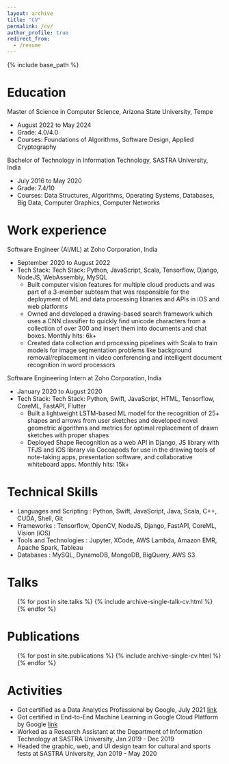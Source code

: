 ```yaml
---
layout: archive
title: "CV"
permalink: /cv/
author_profile: true
redirect_from:
  - /resume
---
```


{% include base_path %}

Education
======
Master of Science in Computer Science, Arizona State University, Tempe
* August 2022 to May 2024
* Grade: 4.0/4.0
* Courses: Foundations of Algorithms, Software Design, Applied Cryptography

Bachelor of Technology in Information Technology, SASTRA University, India
* July 2016 to May 2020 
* Grade: 7.4/10
* Courses: Data Structures, Algorithms, Operating Systems, Databases, Big Data, Computer Graphics, Computer Networks

Work experience
======
Software Engineer (AI/ML) at Zoho Corporation, India
* September 2020 to August 2022
* Tech Stack: Tech Stack: Python, JavaScript, Scala, Tensorflow, Django, NodeJS, WebAssembly, MySQL
  * Built computer vision features for multiple cloud products and was part of a 3-member subteam that was responsible for the deployment of ML and data processing libraries and APIs in iOS and web platforms 
  * Owned and developed a drawing-based search framework which uses a CNN classifier to quickly find unicode characters from a collection of over 300 and insert them into documents and chat boxes. Monthly hits: 6k+
  * Created data collection and processing pipelines with Scala to train models for image segmentation problems like background removal/replacement in video conferencing and intelligent document recognition in word processors

Software Engineering Intern at Zoho Corporation, India
* January 2020 to August 2020
* Tech Stack: Tech Stack: Python, Swift, JavaScript, HTML, Tensorflow, CoreML, FastAPI, Flutter
  * Built a lightweight LSTM-based ML model for the recognition of 25+ shapes and arrows from user sketches and developed novel geometric algorithms and metrics for optimal replacement of drawn sketches with proper shapes
  * Deployed Shape Recognition as a web API in Django, JS library with TFJS and iOS library via Cocoapods for use in the drawing tools of note-taking apps, presentation software, and collaborative whiteboard apps. Monthly hits: 15k+
  
Technical Skills
======
* Languages and Scripting : Python, Swift, JavaScript, Java, Scala, C++, CUDA, Shell, Git
* Frameworks : Tensorflow, OpenCV, NodeJS, Django, FastAPI, CoreML, Vision (iOS)
* Tools and Technologies : Jupyter, XCode, AWS Lambda, Amazon EMR, Apache Spark, Tableau
* Databases : MySQL, DynamoDB, MongoDB, BigQuery, AWS S3
  
Talks
======
  <ul>{% for post in site.talks %}
    {% include archive-single-talk-cv.html %}
  {% endfor %}</ul>

Publications
======
  <ul>{% for post in site.publications %}
    {% include archive-single-cv.html %}
  {% endfor %}</ul>
  
Activities
======
* Got certified as a Data Analytics Professional by Google, July 2021 [link](https://coursera.org/share/396775f3a15b31bfbcedeb7dc06bf8da)
* Got certified in End-to-End Machine Learning in Google Cloud Platform by Google [link](https://coursera.org/share/51cf47dce82d71b57570e2227e2db684)
* Worked as a Research Assistant at the Department of Information Technology at SASTRA University, Jan 2019 - Dec 2019
* Headed the graphic, web, and UI design team for cultural and sports fests at SASTRA University, Jan 2019 - May 2020
